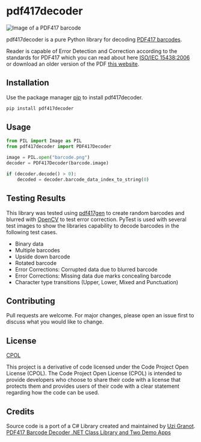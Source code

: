 # pdf417decoder
![Image of a PDF417 barcode](./images/haiku.png)

pdf417decoder is a pure Python library for decoding [PDF417 barcodes](https://en.wikipedia.org/wiki/PDF417).

Reader is capable of Error Detection and Correction according to the standards for PDF417 which you can read about here [ISO/IEC 15438:2006](https://www.iso.org/standard/43816.html) or download an older version of the PDF [this website](https://www.expresscorp.com/public/uploads/specifications/44/USS-PDF-417.pdf).

## Installation

Use the package manager [pip](https://pip.pypa.io/en/stable/) to install pdf417decoder.

```bash
pip install pdf417decoder
```

## Usage

```python
from PIL import Image as PIL
from pdf417decoder import PDF417Decoder

image = PIL.open("barcode.png")
decoder = PDF417Decoder(barcode.image)

if (decoder.decode() > 0):
    decoded = decoder.barcode_data_index_to_string(0)
```

## Testing Results

This library was tested using [pdf417gen](https://pypi.org/project/pdf417gen/) to create random barcodes and blurred with [OpenCV](https://pypi.org/project/opencv-python/) to test error correction. PyTest is used with several test images to show the libraries capability to decode barcodes in the following test cases.

* Binary data
* Multiple barcodes
* Upside down barcode
* Rotated barcode
* Error Corrections: Corrupted data due to blurred barcode
* Error Corrections: Missing data due marks concealing barcode
* Character type transitions (Upper, Lower, Mixed and Punctuation)

## Contributing
Pull requests are welcome. For major changes, please open an issue first to discuss what you would like to change.

## License
[CPOL](https://www.codeproject.com/info/cpol10.aspx)

This project is a derivative of code licensed under the Code Project Open License (CPOL). The Code Project Open License (CPOL) is intended to provide developers who choose to share their code with a license that protects them and provides users of their code with a clear statement regarding how the code can be used.

## Credits

 Source code is a port of a C# Library created and maintained by [Uzi Granot](https://www.codeproject.com/script/Membership/View.aspx?mid=193217). [PDF417 Barcode Decoder .NET Class Library and Two Demo Apps](https://www.codeproject.com/Articles/4042463/PDF417-Barcode-Decoder-NET-Class-Library-and-Two-D)
